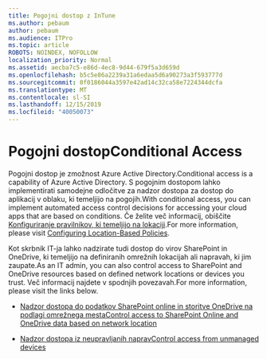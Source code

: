```yaml
---
title: Pogojni dostop z InTune
ms.author: pebaum
author: pebaum
ms.audience: ITPro
ms.topic: article
ROBOTS: NOINDEX, NOFOLLOW
localization_priority: Normal
ms.assetid: aecba7c5-e86d-4ec8-9d44-679f5a3d659d
ms.openlocfilehash: b5c5e86a2239a31a6edaa5d6a90273a3f593777d
ms.sourcegitcommit: 0f0186044a3597e42ad14c32ca58e7224344dcfa
ms.translationtype: MT
ms.contentlocale: sl-SI
ms.lasthandoff: 12/15/2019
ms.locfileid: "40050073"
---
```

# <a name="conditional-access"></a><span data-ttu-id="a2a14-102">Pogojni dostop</span><span class="sxs-lookup"><span data-stu-id="a2a14-102">Conditional Access</span></span>

<span data-ttu-id="a2a14-103">Pogojni dostop je zmožnost Azure Active Directory.</span><span class="sxs-lookup"><span data-stu-id="a2a14-103">Conditional access is a capability of Azure Active Directory.</span></span> <span data-ttu-id="a2a14-104">S pogojnim dostopom lahko implementirati samodejne odločitve za nadzor dostopa za dostop do aplikacij v oblaku, ki temeljijo na pogojih.</span><span class="sxs-lookup"><span data-stu-id="a2a14-104">With conditional access, you can implement automated access control decisions for accessing your cloud apps that are based on conditions.</span></span> <span data-ttu-id="a2a14-105">Če želite več informacij, obiščite [Konfiguriranje pravilnikov, ki temeljijo na lokaciji](https://docs.microsoft.com/azure/active-directory/conditional-access/overview).</span><span class="sxs-lookup"><span data-stu-id="a2a14-105">For more information, please visit [Configuring Location-Based Policies](https://docs.microsoft.com/azure/active-directory/conditional-access/overview).</span></span>

<span data-ttu-id="a2a14-106">Kot skrbnik IT-ja lahko nadzirate tudi dostop do virov SharePoint in OneDrive, ki temeljijo na definiranih omrežnih lokacijah ali napravah, ki jim zaupate.</span><span class="sxs-lookup"><span data-stu-id="a2a14-106">As an IT admin, you can also control access to SharePoint and OneDrive resources based on defined network locations or devices you trust.</span></span> <span data-ttu-id="a2a14-107">Več informacij najdete v spodnjih povezavah.</span><span class="sxs-lookup"><span data-stu-id="a2a14-107">For more information, please visit the links below.</span></span>

- [<span data-ttu-id="a2a14-108">Nadzor dostopa do podatkov SharePoint online in storitve OneDrive na podlagi omrežnega mesta</span><span class="sxs-lookup"><span data-stu-id="a2a14-108">Control access to SharePoint Online and OneDrive data based on network location</span></span>](https://docs.microsoft.com/sharepoint/control-access-based-on-network-location)

- [<span data-ttu-id="a2a14-109">Nadzor dostopa iz neupravljanih naprav</span><span class="sxs-lookup"><span data-stu-id="a2a14-109">Control access from unmanaged devices</span></span>](https://docs.microsoft.com/sharepoint/control-access-from-unmanaged-devices)

